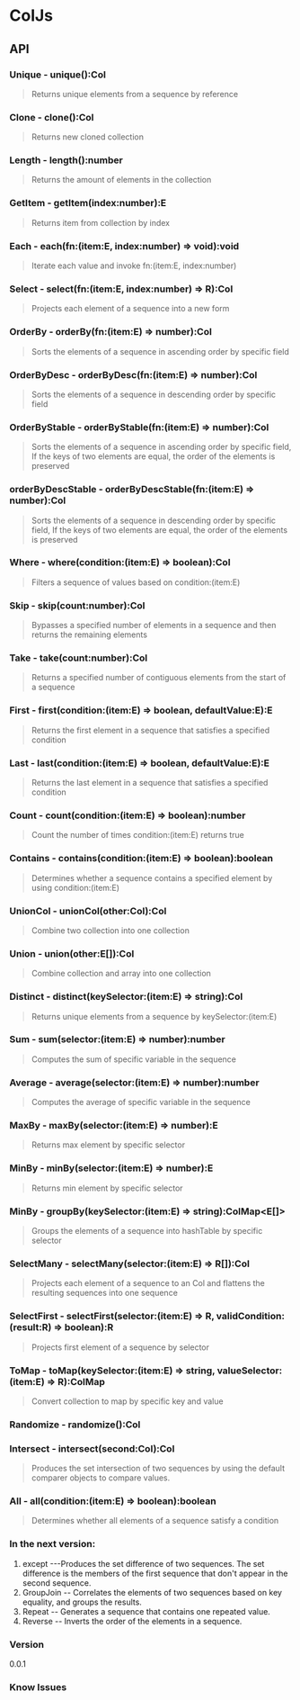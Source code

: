 # ColJs

## API
### Unique - unique<T>():Col<E>
> Returns unique elements from a sequence by reference

### Clone - clone<E>():Col<E>
> Returns new cloned collection

### Length - length():number
> Returns the amount of elements in the collection

### GetItem - getItem(index:number):E
> Returns item from collection by index

### Each - each(fn:(item:E, index:number) => void):void
> Iterate each value and invoke fn:(item:E, index:number)

### Select - select<R>(fn:(item:E, index:number) => R):Col<R>
> Projects each element of a sequence into a new form

### OrderBy - orderBy(fn:(item:E) => number):Col<E>
> Sorts the elements of a sequence in ascending order by specific field

### OrderByDesc - orderByDesc(fn:(item:E) => number):Col<E>
> Sorts the elements of a sequence in descending order by specific field

### OrderByStable - orderByStable(fn:(item:E) => number):Col<E>
> Sorts the elements of a sequence in ascending order by specific field, 
> If the keys of two elements are equal, the order of the elements is preserved
        
### orderByDescStable - orderByDescStable(fn:(item:E) => number):Col<E>
> Sorts the elements of a sequence in descending order by specific field, 
> If the keys of two elements are equal, the order of the elements is preserved

### Where - where(condition:(item:E) => boolean):Col<E>
> Filters a sequence of values based on condition:(item:E)

### Skip - skip(count:number):Col<E>
> Bypasses a specified number of elements in a sequence and then returns the remaining elements

### Take - take(count:number):Col<E>
> Returns a specified number of contiguous elements from the start of a sequence

### First - first(condition:(item:E) => boolean, defaultValue:E):E
> Returns the first element in a sequence that satisfies a specified condition

### Last - last(condition:(item:E) => boolean, defaultValue:E):E
> Returns the last element in a sequence that satisfies a specified condition

### Count - count(condition:(item:E) => boolean):number
> Count the number of times condition:(item:E) returns true

### Contains - contains(condition:(item:E) => boolean):boolean
> Determines whether a sequence contains a specified element by using condition:(item:E)

### UnionCol - unionCol(other:Col<E>):Col<E>
> Combine two collection into one collection

### Union - union(other:E[]):Col<E>
> Combine collection and array into one collection

### Distinct - distinct(keySelector:(item:E) => string):Col<E>
> Returns unique elements from a sequence by keySelector:(item:E)

### Sum - sum(selector:(item:E) => number):number
> Computes the sum of specific variable in the sequence 
        
### Average - average(selector:(item:E) => number):number
> Computes the average of specific variable in the sequence

### MaxBy - maxBy(selector:(item:E) => number):E
> Returns max element by specific selector

### MinBy - minBy(selector:(item:E) => number):E
> Returns min element by specific selector

### MinBy - groupBy(keySelector:(item:E) => string):ColMap<E[]>
> Groups the elements of a sequence into hashTable by specific selector

### SelectMany - selectMany<R>(selector:(item:E) => R[]):Col<R>
> Projects each element of a sequence to an Col<R> and flattens the resulting sequences into one sequence

### SelectFirst - selectFirst<R>(selector:(item:E) => R, validCondition:(result:R) => boolean):R
> Projects first element of a sequence by selector

### ToMap - toMap<R>(keySelector:(item:E) => string, valueSelector:(item:E) => R):ColMap<R>
> Convert collection to map by specific key and value

### Randomize - randomize():Col<E>
> 

### Intersect - intersect(second:Col<E>):Col<E>
> Produces the set intersection of two sequences by using the default comparer objects to compare values.

### All - all(condition:(item:E) => boolean):boolean
> Determines whether all elements of a sequence satisfy a condition

### In the next version:
1. except ---Produces the set difference of two sequences. The set difference is the members of the first sequence that don't appear in the second sequence.
2. GroupJoin -- Correlates the elements of two sequences based on key equality, and groups the results.
3. Repeat -- Generates a sequence that contains one repeated value.
4. Reverse -- Inverts the order of the elements in a sequence.
        
### Version
0.0.1

### Know Issues

